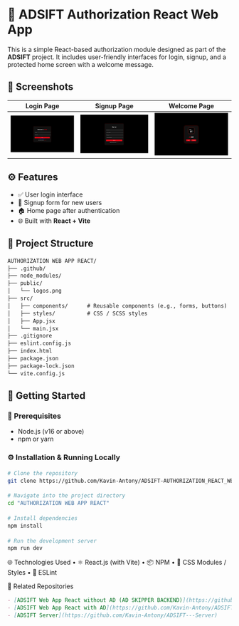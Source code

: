 # 🔐 ADSIFT Authorization React Web App

This is a simple React-based authorization module designed as part of the **ADSIFT** project. It includes user-friendly interfaces for login, signup, and a protected home screen with a welcome message.


## 📸 Screenshots

| Login Page | Signup Page | Welcome Page |
|------------|-------------|-----------|
| ![Login](./assets/screenshots/Login.png) | ![Signup](./assets/screenshots/Signup.png) | ![Home](./assets/screenshots/Welcome.png) |

## ⚙️ Features

- ✅ User login interface  
- 📝 Signup form for new users  
- 🏠 Home page after authentication  
- 🌐 Built with **React + Vite**


## 📁 Project Structure
``` markdown
AUTHORIZATION WEB APP REACT/
├── .github/
├── node_modules/
├── public/
│   └── logos.png
├── src/
│   ├── components/      # Reusable components (e.g., forms, buttons)
│   ├── styles/          # CSS / SCSS styles
│   ├── App.jsx
│   └── main.jsx
├── .gitignore
├── eslint.config.js
├── index.html
├── package.json
├── package-lock.json
└── vite.config.js
```

## 🚀 Getting Started

### 🔧 Prerequisites

- Node.js (v16 or above)
- npm or yarn

### ⚙️ Installation & Running Locally

```bash
# Clone the repository
git clone https://github.com/Kavin-Antony/ADSIFT-AUTHORIZATION_REACT_WEB_APP.git

# Navigate into the project directory
cd "AUTHORIZATION WEB APP REACT"

# Install dependencies
npm install

# Run the development server
npm run dev
```

🌐 Technologies Used
	•	⚛️ React.js (with Vite)
	•	📦 NPM
	•	🎨 CSS Modules / Styles
	•	🧪 ESLint


 🔗 Related Repositories
```markdown
- [ADSIFT Web App React without AD (AD SKIPPER BACKEND)](https://github.com/Kavin-Antony/ADSIFT-WEB_APP_REACT_WITHOUT_AD)
- [ADSIFT Web App React with AD](https://github.com/Kavin-Antony/ADSIFT-AUTHORIZATION_REACT_WEB_APP)
- [ADSIFT Server](https://github.com/Kavin-Antony/ADSIFT---Server)
```
